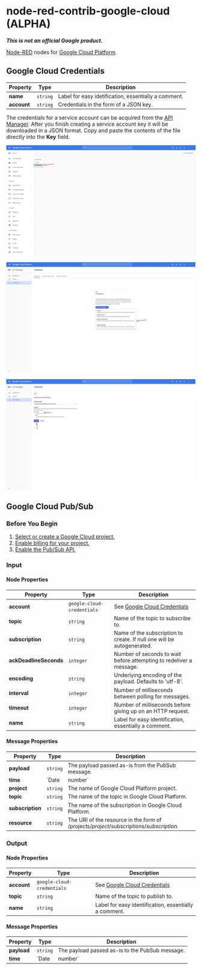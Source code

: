 node-red-contrib-google-cloud **(ALPHA)**
=====================================

**_This is not an official Google product._**

[Node-RED](http://nodered.org) nodes for [Google Cloud Platform](https://cloud.google.com/).

## Google Cloud Credentials

| Property    | Type     | Description                                          |
| ----------- | -------- | ---------------------------------------------------- |
| **name**    | `string` | Label for easy idetification, essentially a comment. |
| **account** | `string` | Credentials in the form of a JSON key.               |

The credentials for a service account can be acquired from the [API Manager](https://console.cloud.google.com/apis/credentials). After you finish creating a service account key it will be downloaded in a JSON format. Copy and paste the contents of the file directly into the **Key** field.

![Credentials](docs/1.png)

![Create Credentials](docs/2.png)

![Create JSON Credentials](docs/3.png)

## Google Cloud Pub/Sub

### Before You Begin

1. [Select or create a Google Cloud project.](https://console.cloud.google.com/project)
2. [Enable billing for your project.](https://support.google.com/cloud/answer/6293499#enable-billing)
3. [Enable the Pub/Sub API.](https://console.cloud.google.com/flows/enableapi?apiid=pubsub)

### Input

#### Node Properties

| Property                   | Type                       | Description                                                            |
| -------------------------- | -------------------------- | ---------------------------------------------------------------------- |
| **account**                | `google-cloud-credentials` | See [Google Cloud Credentials](#google-cloud-credentials)              |
| **topic**                  | `string`                   | Name of the topic to subscribe to.                                     |
| **subscription**           | `string`                   | Name of the subscription to create. If null one will be autogenerated. |
| **ackDeadlineSeconds**     | `integer`                  | Number of seconds to wait before attempting to redeliver a message.    |
| **encoding**               | `string`                   | Underlying encoding of the payload. Defaults to 'utf-8'.               |
| **interval**               | `integer`                  | Number of milliseconds between polling for messages.                   |
| **timeout**                | `integer`                  | Number of milliseconds before giving up on an HTTP request.            |
| **name**                   | `string`                   | Label for easy identification, essentially a comment.                  |

#### Message Properties

| Property                    | Type          | Description                                                                              |
| --------------------------- | ------------- | ---------------------------------------------------------------------------------------- |
| **payload**                 | `string`      | The payload passed as-is from the PubSub message.                                        |
| **time**                    | `Date|number` | The timestamp converted to the number of milliseconds since 1 January 1970 UTC.          |
| **project**                 | `string`      | The name of Google Cloud Platform project.                                               |
| **topic**                   | `string`      | The name of the topic in Google Cloud Platform.                                          |
| **subscription**            | `string`      | The name of the subscription in Google Cloud Platform.                                   |
| **resource**                | `string`      | The URI of the resource in the form of /projects/*project*/subscriptions/*subscription*. |

### Output

#### Node Properties

| Property    | Type                       | Description                                               |
| ------------| -------------------------- | --------------------------------------------------------- |
| **account** | `google-cloud-credentials` | See [Google Cloud Credentials](#google-cloud-credentials) |
| **topic**   | `string`                   | Name of the topic to publish to.                          |
| **name**    | `string`                   | Label for easy identification, essentially a comment.     |

#### Message Properties

| Property    | Type          | Description                                                                       |
| ----------- | ------------- | --------------------------------------------------------------------------------- |
| **payload** | `string`      | The payload passed as-is to the PubSub message.                                   |
| **time**    | `Date|number` | The timestamp converted from the number of milliseconds since 1 January 1970 UTC. |
